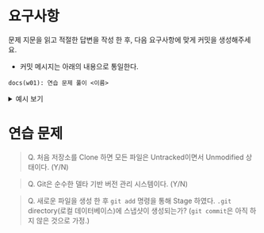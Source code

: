 # 요구사항

문제 지문을 읽고 적절한 답변을 작성 한 후, 다음 요구사항에 맞게 커밋을 생성해주세요.

-   커밋 메시지는 아래의 내용으로 통일한다.

```
docs(w01): 연습 문제 풀이 <이름>
```

<details>
<summary>예시 보기</summary>

```
docs(w01): 연습 문제 풀이 <이혜연>
```

</details>

# 연습 문제

> Q. 처음 저장소를 Clone 하면 모든 파일은 Untracked이면서 Unmodified 상태이다. (Y/N)

> Q. Git은 순수한 델타 기반 버전 관리 시스템이다. (Y/N)

> Q. 새로운 파일을 생성 한 후 `git add` 명령을 통해 Stage 하였다. `.git` directory(로컬 데이터베이스)에 스냅샷이 생성되는가? (`git commit`은 아직 하지 않은 것으로 가정.)
